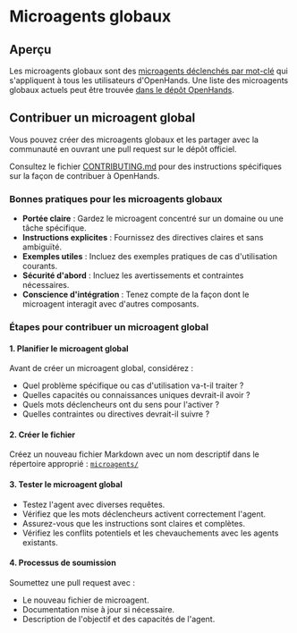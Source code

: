 # Microagents globaux

## Aperçu

Les microagents globaux sont des [microagents déclenchés par mot-clé](./microagents-keyword) qui s'appliquent à tous les utilisateurs d'OpenHands. Une liste des microagents globaux actuels peut être trouvée [dans le dépôt OpenHands](https://github.com/All-Hands-AI/OpenHands/tree/main/microagents).

## Contribuer un microagent global

Vous pouvez créer des microagents globaux et les partager avec la communauté en ouvrant une pull request sur le dépôt officiel.

Consultez le fichier [CONTRIBUTING.md](https://github.com/All-Hands-AI/OpenHands/blob/main/CONTRIBUTING.md) pour des instructions spécifiques sur la façon de contribuer à OpenHands.

### Bonnes pratiques pour les microagents globaux

- **Portée claire** : Gardez le microagent concentré sur un domaine ou une tâche spécifique.
- **Instructions explicites** : Fournissez des directives claires et sans ambiguïté.
- **Exemples utiles** : Incluez des exemples pratiques de cas d'utilisation courants.
- **Sécurité d'abord** : Incluez les avertissements et contraintes nécessaires.
- **Conscience d'intégration** : Tenez compte de la façon dont le microagent interagit avec d'autres composants.

### Étapes pour contribuer un microagent global

#### 1. Planifier le microagent global

Avant de créer un microagent global, considérez :

- Quel problème spécifique ou cas d'utilisation va-t-il traiter ?
- Quelles capacités ou connaissances uniques devrait-il avoir ?
- Quels mots déclencheurs ont du sens pour l'activer ?
- Quelles contraintes ou directives devrait-il suivre ?

#### 2. Créer le fichier

Créez un nouveau fichier Markdown avec un nom descriptif dans le répertoire approprié :
[`microagents/`](https://github.com/All-Hands-AI/OpenHands/tree/main/microagents)

#### 3. Tester le microagent global

- Testez l'agent avec diverses requêtes.
- Vérifiez que les mots déclencheurs activent correctement l'agent.
- Assurez-vous que les instructions sont claires et complètes.
- Vérifiez les conflits potentiels et les chevauchements avec les agents existants.

#### 4. Processus de soumission

Soumettez une pull request avec :

- Le nouveau fichier de microagent.
- Documentation mise à jour si nécessaire.
- Description de l'objectif et des capacités de l'agent.